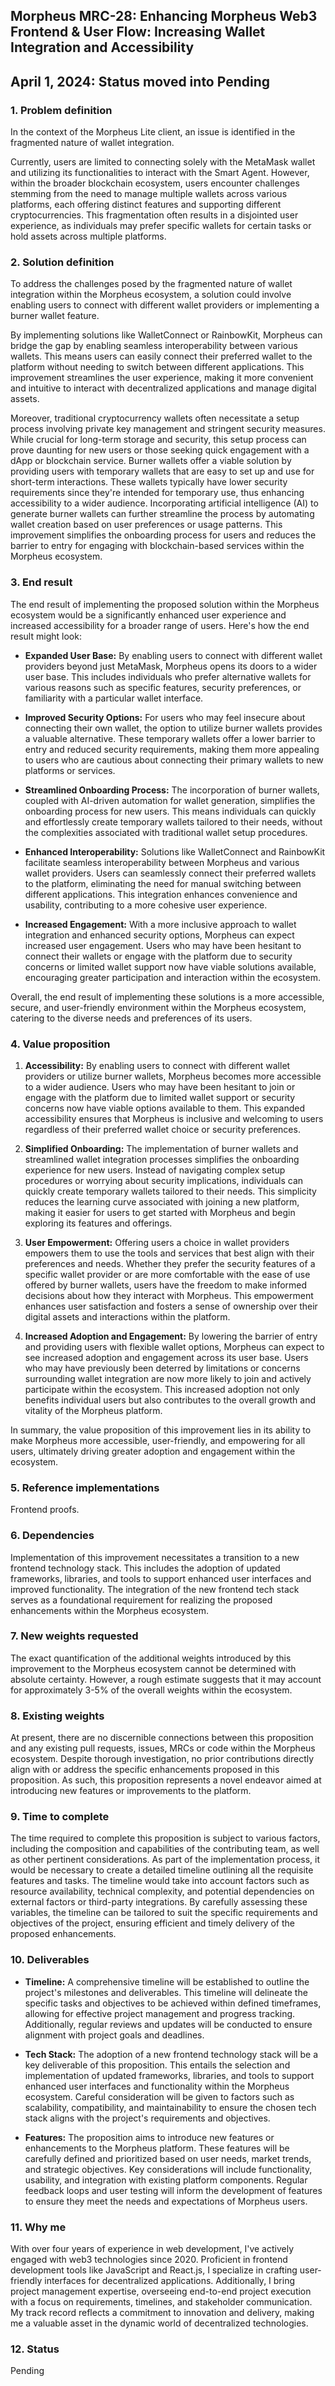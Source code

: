 ## Morpheus MRC-28: Enhancing Morpheus Web3 Frontend & User Flow: Increasing Wallet Integration and Accessibility

## April 1, 2024:  Status moved into Pending

### 1. Problem definition

In the context of the Morpheus Lite client, an issue is identified in the fragmented nature of wallet integration. 

Currently, users are limited to connecting solely with the MetaMask wallet and utilizing its functionalities to interact with the Smart Agent. However, within the broader blockchain ecosystem, users encounter challenges stemming from the need to manage multiple wallets across various platforms, each offering distinct features and supporting different cryptocurrencies. This fragmentation often results in a disjointed user experience, as individuals may prefer specific wallets for certain tasks or hold assets across multiple platforms.

### 2. Solution definition

To address the challenges posed by the fragmented nature of wallet integration within the Morpheus ecosystem, a solution could involve enabling users to connect with different wallet providers or implementing a burner wallet feature.

By implementing solutions like WalletConnect or RainbowKit, Morpheus can bridge the gap by enabling seamless interoperability between various wallets. This means users can easily connect their preferred wallet to the platform without needing to switch between different applications. This improvement streamlines the user experience, making it more convenient and intuitive to interact with decentralized applications and manage digital assets.

Moreover, traditional cryptocurrency wallets often necessitate a setup process involving private key management and stringent security measures. While crucial for long-term storage and security, this setup process can prove daunting for new users or those seeking quick engagement with a dApp or blockchain service. Burner wallets offer a viable solution by providing users with temporary wallets that are easy to set up and use for short-term interactions. These wallets typically have lower security requirements since they're intended for temporary use, thus enhancing accessibility to a wider audience. Incorporating artificial intelligence (AI) to generate burner wallets can further streamline the process by automating wallet creation based on user preferences or usage patterns. This improvement simplifies the onboarding process for users and reduces the barrier to entry for engaging with blockchain-based services within the Morpheus ecosystem.

### 3. End result

The end result of implementing the proposed solution within the Morpheus ecosystem would be a significantly enhanced user experience and increased accessibility for a broader range of users. Here's how the end result might look:

- **Expanded User Base:** By enabling users to connect with different wallet providers beyond just MetaMask, Morpheus opens its doors to a wider user base. This includes individuals who prefer alternative wallets for various reasons such as specific features, security preferences, or familiarity with a particular wallet interface.


- **Improved Security Options:** For users who may feel insecure about connecting their own wallet, the option to utilize burner wallets provides a valuable alternative. These temporary wallets offer a lower barrier to entry and reduced security requirements, making them more appealing to users who are cautious about connecting their primary wallets to new platforms or services.


- **Streamlined Onboarding Process:** The incorporation of burner wallets, coupled with AI-driven automation for wallet generation, simplifies the onboarding process for new users. This means individuals can quickly and effortlessly create temporary wallets tailored to their needs, without the complexities associated with traditional wallet setup procedures.


- **Enhanced Interoperability:** Solutions like WalletConnect and RainbowKit facilitate seamless interoperability between Morpheus and various wallet providers. Users can seamlessly connect their preferred wallets to the platform, eliminating the need for manual switching between different applications. This integration enhances convenience and usability, contributing to a more cohesive user experience.

- **Increased Engagement:** With a more inclusive approach to wallet integration and enhanced security options, Morpheus can expect increased user engagement. Users who may have been hesitant to connect their wallets or engage with the platform due to security concerns or limited wallet support now have viable solutions available, encouraging greater participation and interaction within the ecosystem.

Overall, the end result of implementing these solutions is a more accessible, secure, and user-friendly environment within the Morpheus ecosystem, catering to the diverse needs and preferences of its users.

### 4. Value proposition

1. **Accessibility:** By enabling users to connect with different wallet providers or utilize burner wallets, Morpheus becomes more accessible to a wider audience. Users who may have been hesitant to join or engage with the platform due to limited wallet support or security concerns now have viable options available to them. This expanded accessibility ensures that Morpheus is inclusive and welcoming to users regardless of their preferred wallet choice or security preferences.


2. **Simplified Onboarding:** The implementation of burner wallets and streamlined wallet integration processes simplifies the onboarding experience for new users. Instead of navigating complex setup procedures or worrying about security implications, individuals can quickly create temporary wallets tailored to their needs. This simplicity reduces the learning curve associated with joining a new platform, making it easier for users to get started with Morpheus and begin exploring its features and offerings.


3. **User Empowerment:** Offering users a choice in wallet providers empowers them to use the tools and services that best align with their preferences and needs. Whether they prefer the security features of a specific wallet provider or are more comfortable with the ease of use offered by burner wallets, users have the freedom to make informed decisions about how they interact with Morpheus. This empowerment enhances user satisfaction and fosters a sense of ownership over their digital assets and interactions within the platform.


4. **Increased Adoption and Engagement:** By lowering the barrier of entry and providing users with flexible wallet options, Morpheus can expect to see increased adoption and engagement across its user base. Users who may have previously been deterred by limitations or concerns surrounding wallet integration are now more likely to join and actively participate within the ecosystem. This increased adoption not only benefits individual users but also contributes to the overall growth and vitality of the Morpheus platform.

In summary, the value proposition of this improvement lies in its ability to make Morpheus more accessible, user-friendly, and empowering for all users, ultimately driving greater adoption and engagement within the ecosystem.

### 5. Reference implementations

Frontend proofs.

### 6. Dependencies

Implementation of this improvement necessitates a transition to a new frontend technology stack. This includes the adoption of updated frameworks, libraries, and tools to support enhanced user interfaces and improved functionality. The integration of the new frontend tech stack serves as a foundational requirement for realizing the proposed enhancements within the Morpheus ecosystem.

### 7. New weights requested

The exact quantification of the additional weights introduced by this improvement to the Morpheus ecosystem cannot be determined with absolute certainty. However, a rough estimate suggests that it may account for approximately 3-5% of the overall weights within the ecosystem.

### 8. Existing weights

At present, there are no discernible connections between this proposition and any existing pull requests, issues, MRCs or code within the Morpheus ecosystem. Despite thorough investigation, no prior contributions directly align with or address the specific enhancements proposed in this proposition. As such, this proposition represents a novel endeavor aimed at introducing new features or improvements to the platform.

### 9. Time to complete

The time required to complete this proposition is subject to various factors, including the composition and capabilities of the contributing team, as well as other pertinent considerations. As part of the implementation process, it would be necessary to create a detailed timeline outlining all the requisite features and tasks. The timeline would take into account factors such as resource availability, technical complexity, and potential dependencies on external factors or third-party integrations. By carefully assessing these variables, the timeline can be tailored to suit the specific requirements and objectives of the project, ensuring efficient and timely delivery of the proposed enhancements.

### 10. Deliverables

- **Timeline:** A comprehensive timeline will be established to outline the project's milestones and deliverables. This timeline will delineate the specific tasks and objectives to be achieved within defined timeframes, allowing for effective project management and progress tracking. Additionally, regular reviews and updates will be conducted to ensure alignment with project goals and deadlines. 

- **Tech Stack:** The adoption of a new frontend technology stack will be a key deliverable of this proposition. This entails the selection and implementation of updated frameworks, libraries, and tools to support enhanced user interfaces and functionality within the Morpheus ecosystem. Careful consideration will be given to factors such as scalability, compatibility, and maintainability to ensure the chosen tech stack aligns with the project's requirements and objectives. 

- **Features:** The proposition aims to introduce new features or enhancements to the Morpheus platform. These features will be carefully defined and prioritized based on user needs, market trends, and strategic objectives. Key considerations will include functionality, usability, and integration with existing platform components. Regular feedback loops and user testing will inform the development of features to ensure they meet the needs and expectations of Morpheus users.

### 11. Why me

With over four years of experience in web development, I've actively engaged with web3 technologies since 2020. Proficient in frontend development tools like JavaScript and React.js, I specialize in crafting user-friendly interfaces for decentralized applications. Additionally, I bring project management expertise, overseeing end-to-end project execution with a focus on requirements, timelines, and stakeholder communication. My track record reflects a commitment to innovation and delivery, making me a valuable asset in the dynamic world of decentralized technologies.


### 12. Status

Pending
